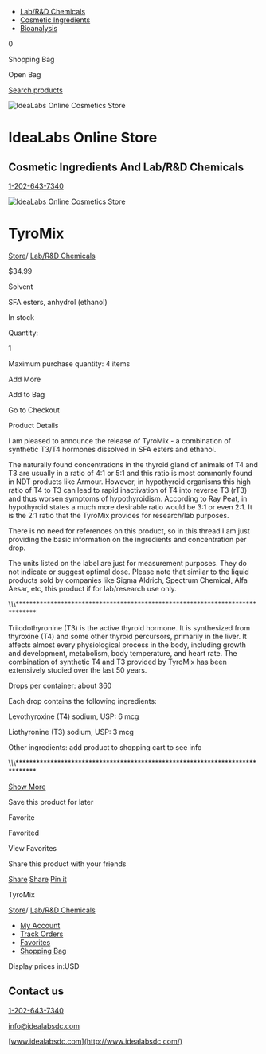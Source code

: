 - [Lab/R&D Chemicals](https://idealabs.ecwid.com/Lab-R&D-Chemicals-c20672606)
- [Cosmetic Ingredients](https://idealabs.ecwid.com/Cosmetic-Ingredients-c20672605)
- [Bioanalysis](https://idealabs.ecwid.com/Bioanalysis-c127040361)

0

Shopping Bag

Open Bag

[Search products](https://idealabs.ecwid.com/search)

![IdeaLabs Online Cosmetics Store](https://d2j6dbq0eux0bg.cloudfront.net/images/10031255/651481695.jpg)

# IdeaLabs Online Store

## Cosmetic Ingredients And Lab/R&D Chemicals

[1-202-643-7340](tel:12026437340)

[![IdeaLabs Online Cosmetics Store](https://d2j6dbq0eux0bg.cloudfront.net/images/10031255/651481695.jpg)](https://idealabs.ecwid.com/)

# TyroMix

[Store](https://idealabs.ecwid.com/)/ [Lab/R&D Chemicals](https://idealabs.ecwid.com/Lab-R&D-Chemicals-c20672606)

$34.99

Solvent

SFA esters, anhydrol (ethanol)

In stock

Quantity:

1

Maximum purchase quantity: 4 items

Add More

Add to Bag

Go to Checkout

Product Details

I am pleased to announce the release of TyroMix - a combination of synthetic T3/T4 hormones dissolved in SFA esters and ethanol.

The naturally found concentrations in the thyroid gland of animals of T4 and T3 are usually in a ratio of 4:1 or 5:1 and this ratio is most commonly found in NDT products like Armour. However, in hypothyroid organisms this high ratio of T4 to T3 can lead to rapid inactivation of T4 into reverse T3 (rT3) and thus worsen symptoms of hypothyroidism. According to Ray Peat, in hypothyroid states a much more desirable ratio would be 3:1 or even 2:1. It is the 2:1 ratio that the TyroMix provides for research/lab purposes.

There is no need for references on this product, so in this thread I am just providing the basic information on the ingredients and concentration per drop.

The units listed on the label are just for measurement purposes. They do not indicate or suggest optimal dose. Please note that similar to the liquid products sold by companies like Sigma Aldrich, Spectrum Chemical, Alfa Aesar, etc, this product if for lab/research use only.

\\*\\*\\*\*\*\*\*\*\*\*\*\*\*\*\*\*\*\*\*\*\*\*\*\*\*\*\*\*\*\*\*\*\*\*\*\*\*\*\*\*\*\*\*\*\*\*\*\*\*\*\*\*\*\*\*\*\*\*\*\*\*\*\*\*\*\*\*\*\*\*\*\*\*\*\*\*\*\*\*

Triiodothyronine (T3) is the active thyroid hormone. It is synthesized from thyroxine (T4) and some other thyroid percursors, primarily in the liver. It affects almost every physiological process in the body, including growth and development, metabolism, body temperature, and heart rate. The combination of synthetic T4 and T3 provided by TyroMix has been extensively studied over the last 50 years.

Drops per container: about 360

Each drop contains the following ingredients:

Levothyroxine (T4) sodium, USP: 6 mcg

Liothyronine (T3) sodium, USP: 3 mcg

Other ingredients: add product to shopping cart to see info

\\*\\*\\*\*\*\*\*\*\*\*\*\*\*\*\*\*\*\*\*\*\*\*\*\*\*\*\*\*\*\*\*\*\*\*\*\*\*\*\*\*\*\*\*\*\*\*\*\*\*\*\*\*\*\*\*\*\*\*\*\*\*\*\*\*\*\*\*\*\*\*\*\*\*\*\*\*\*\*\*

[Show More](javascript:;)

Save this product for later

Favorite

Favorited

View Favorites

Share this product with your friends

[Share](https://facebook.com/sharer/sharer.php?u=https%3A%2F%2Fidealabs.ecwid.com%2FTyroMix-p70230386) [Share](https://twitter.com/intent/tweet/?text=TyroMix&url=https%3A%2F%2Fidealabs.ecwid.com%2FTyroMix-p70230386) [Pin it](https://pinterest.com/pin/create/button/?url=https%3A%2F%2Fidealabs.ecwid.com%2FTyroMix-p70230386&description=TyroMix)

TyroMix

[Store](https://idealabs.ecwid.com/)/ [Lab/R&D Chemicals](https://idealabs.ecwid.com/Lab-R&D-Chemicals-c20672606)

- [My Account](https://idealabs.ecwid.com/account)
- [Track Orders](https://idealabs.ecwid.com/account)
- [Favorites](https://idealabs.ecwid.com/account/favorites)
- [Shopping Bag](https://idealabs.ecwid.com/cart)

Display prices in:USD

## Contact us

[1-202-643-7340](tel:12026437340)

[info@idealabsdc.com](mailto:info@idealabsdc.com)

[www.idealabsdc.com](http://www.idealabsdc.com/)